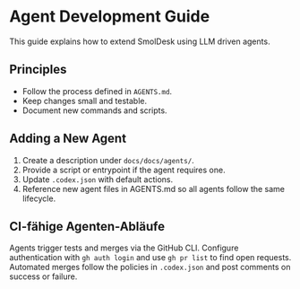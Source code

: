 # Agent Development Guide

This guide explains how to extend SmolDesk using LLM driven agents.

## Principles
- Follow the process defined in `AGENTS.md`.
- Keep changes small and testable.
- Document new commands and scripts.

## Adding a New Agent
1. Create a description under `docs/docs/agents/`.
2. Provide a script or entrypoint if the agent requires one.
3. Update `.codex.json` with default actions.
4. Reference new agent files in AGENTS.md so all agents follow the same lifecycle.

## CI-fähige Agenten-Abläufe
Agents trigger tests and merges via the GitHub CLI. Configure authentication with
`gh auth login` and use `gh pr list` to find open requests. Automated merges
follow the policies in `.codex.json` and post comments on success or failure.
